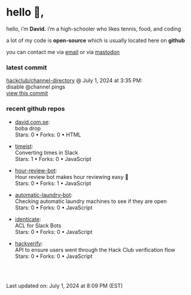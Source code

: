 <h1>hello 👋,</h1>
<p>hello, i’m <b>David.</b> i’m a high-schooler who likes tennis, food, and coding</p>
<p>a lot of my code is <strong>open-source</strong> which is usually located here on <strong>github</strong></p>
<p>you can contact me via <a href="mailto:aboutdavid@protonmail.com">email</a> or via <a href="https://social.dino.icu/@david">mastodon</a></p>
<h3>latest commit</h3>
<p><a href="https://github.com/hackclub/channel-directory">hackclub/channel-directory</a> @ July 1, 2024 at 3:35 PM:<br>
disable @channel pings<br>
<a href="https://github.com/hackclub/channel-directory/commit/c953fcdbdfa15ee5b7a9bc97a436777a515f041f">view this commit</a></p>
<h3>recent github repos</h3>
<ul>
<li>
<p><a href="https://github.com/aboutdavid/david.com.se">david.com.se</a>:<br>
boba drop<br>
Stars: 0 • Forks: 0 • HTML</p>
</li>
<li>
<p><a href="https://github.com/aboutdavid/timeist">timeist</a>:<br>
Converting times in Slack<br>
Stars: 1 • Forks: 0 • JavaScript</p>
</li>
<li>
<p><a href="https://github.com/aboutdavid/hour-review-bot">hour-review-bot</a>:<br>
Hour review bot makes hour reviewing easy 🤯<br>
Stars: 0 • Forks: 1 • JavaScript</p>
</li>
<li>
<p><a href="https://github.com/aboutdavid/automatic-laundry-bot">automatic-laundry-bot</a>:<br>
Checking automatic laundry machines to see if they are open<br>
Stars: 0 • Forks: 0 • JavaScript</p>
</li>
<li>
<p><a href="https://github.com/aboutdavid/identicate">identicate</a>:<br>
ACL for Slack Bots<br>
Stars: 0 • Forks: 0 • JavaScript</p>
</li>
<li>
<p><a href="https://github.com/aboutdavid/hackverify">hackverify</a>:<br>
API to ensure users went through the Hack Club verification flow<br>
Stars: 0 • Forks: 0 • JavaScript</p>
</li>
</ul>
<p><br><br></p>
<p>Last updated on: July 1, 2024 at 8:09 PM (EST)</p>
